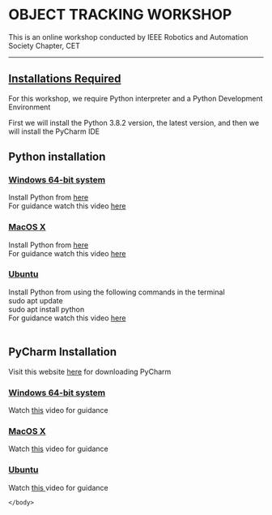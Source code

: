 <html>
    <header>
        <meta charset="UTF-8">
        <title>Object Tracking Workshop</title>
    </header>
    <body>
        <h1>OBJECT TRACKING WORKSHOP</h1>
        <p>This is an online workshop conducted by IEEE Robotics and Automation Society Chapter, CET</p><hr>
        <h2><u>Installations Required</u></h2>
        <p>For this workshop, we require Python interpreter and a Python Development Environment</p>
        <p>First we will install the Python 3.8.2 version, the latest version, and then we will install the PyCharm IDE</p>
        <h2>Python installation</h2>
        <h3><u>Windows 64-bit system</u></h3>
        <div>Install Python from <a href="https://www.python.org/downloads/" target="_blank">here</a></div>
        <div>For guidance watch this video <a href="https://www.youtube.com/watch?v=d3AT9EGp4iw&list=PLS1QulWo1RIa7D1O6skqDQ-JZ1GGHKK-K&index=2" target="_blank">here</a></div>
        <h3><u>MacOS X</u></h3>
        <div>Install Python from <a href="https://www.python.org/downloads/" target="_blank">here</a></div>
        <div>For guidance watch this video <a href="https://www.youtube.com/watch?v=0hGzGdRQeak&list=PL6NyNXuLviaoTJn4wKzsYD72dQK9SKMiq&index=5&t=296s" target="_blank">here</a></div>
        <h3><u>Ubuntu</u></h3>
        <div>Install Python from using the following commands in the terminal</div>
        <div>sudo apt update</div>
        <div>sudo apt install python</div>
        <div>For guidance watch this video <a href="https://www.youtube.com/watch?v=BDGm8xQTlJg&list=PL6NyNXuLviaoTJn4wKzsYD72dQK9SKMiq&index=3&t=111s" target="_blank">here</a></div><br>
        <h2>PyCharm Installation</h2>
        <div>Visit this website <a href="https://www.jetbrains.com/pycharm/" target="_blank">here</a> for downloading PyCharm</div>
        <h3><u>Windows 64-bit system</u></h3>
        <div>Watch <a href="https://www.youtube.com/watch?v=SZUNUB6nz3g&list=PL6NyNXuLviaoTJn4wKzsYD72dQK9SKMiq&index=7&t=7s" target="_blank">this</a> video for guidance </div>
        <h3><u>MacOS X</u></h3>
        <div>Watch <a href="https://www.youtube.com/watch?v=mDqxeCqVsOg&list=PL6NyNXuLviaoTJn4wKzsYD72dQK9SKMiq&index=6&t=359s" target="_blank">this</a> video for guidance </div>
        <h3><u>Ubuntu</u></h3>
        <div>Watch <a href="https://www.youtube.com/watch?v=cVROiVgR_qg&list=PL6NyNXuLviaoTJn4wKzsYD72dQK9SKMiq&index=4&t=0s" target="_blank">this </a>video for guidance</div>
        
    </body>
</html>
